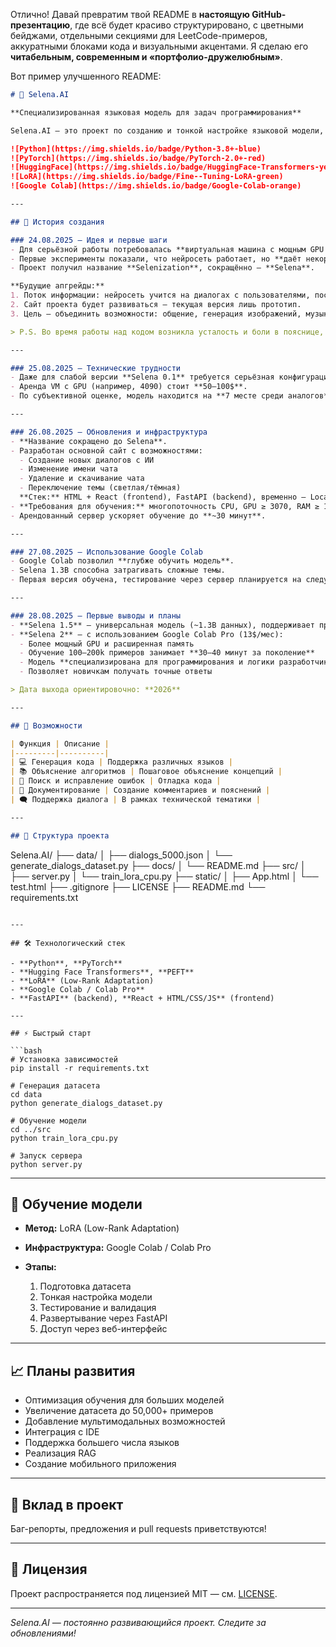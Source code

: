 Отлично! Давай превратим твой README в **настоящую GitHub-презентацию**, где всё будет красиво структурировано, с цветными бейджами, отдельными секциями для LeetCode-примеров, аккуратными блоками кода и визуальными акцентами. Я сделаю его **читабельным, современным и «портфолио-дружелюбным»**.

Вот пример улучшенного README:

```markdown
# 🌟 Selena.AI

**Специализированная языковая модель для задач программирования**

Selena.AI — это проект по созданию и тонкой настройке языковой модели, специально обучаемой для помощи в разработке ПО, объяснении концепций и генерации кода.

![Python](https://img.shields.io/badge/Python-3.8+-blue)
![PyTorch](https://img.shields.io/badge/PyTorch-2.0+-red)
![HuggingFace](https://img.shields.io/badge/HuggingFace-Transformers-yellow)
![LoRA](https://img.shields.io/badge/Fine--Tuning-LoRA-green)
![Google Colab](https://img.shields.io/badge/Google-Colab-orange)

---

## 📖 История создания

### 24.08.2025 — Идея и первые шаги
- Для серьёзной работы потребовалась **виртуальная машина с мощным GPU и памятью ~1 TB**.
- Первые эксперименты показали, что нейросеть работает, но **даёт некорректные ответы**.
- Проект получил название **Selenization**, сокращённо — **Selena**.

**Будущие апгрейды:**
1. Поток информации: нейросеть учится на диалогах с пользователями, постепенно улучшая ответы.
2. Сайт проекта будет развиваться — текущая версия лишь прототип.
3. Цель — объединить возможности: общение, генерация изображений, музыки, кода и других форм контента.

> P.S. Во время работы над кодом возникла усталость и боли в пояснице, ногах и животе.

---

### 25.08.2025 — Технические трудности
- Даже для слабой версии **Selena 0.1** требуется серьёзная конфигурация: обучение на больших JSON-файлах занимает **2–6 часов**.
- Аренда VM с GPU (например, 4090) стоит **50–100$**.
- По субъективной оценке, модель находится на **7 месте среди аналогов**, выше Grok 2.

---

### 26.08.2025 — Обновления и инфраструктура
- **Название сокращено до Selena**.
- Разработан основной сайт с возможностями:
  - Создание новых диалогов с ИИ
  - Изменение имени чата
  - Удаление и скачивание чата
  - Переключение темы (светлая/тёмная)  
  **Стек:** HTML + React (frontend), FastAPI (backend), временно — LocalStorage.
- **Требования для обучения:** многопоточность CPU, GPU ≥ 3070, RAM ≥ 16 GB, SSD/HDD 1–2 TB
- Арендованный сервер ускоряет обучение до **~30 минут**.

---

### 27.08.2025 — Использование Google Colab
- Google Colab позволил **глубже обучить модель**.
- Selena 1.3B способна затрагивать сложные темы.
- Первая версия обучена, тестирование через сервер планируется на следующий день.

---

### 28.08.2025 — Первые выводы и планы
- **Selena 1.5** — универсальная модель (~1.3B данных), поддерживает простой диалог. Планируется улучшение через **LoRA**.
- **Selena 2** — с использованием Google Colab Pro (13$/мес):
  - Более мощный GPU и расширенная память
  - Обучение 100–200k примеров занимает **30–40 минут за поколение**
  - Модель **специализирована для программирования и логики разработчика**
  - Позволяет новичкам получать точные ответы

> Дата выхода ориентировочно: **2026**

---

## 🚀 Возможности

| Функция | Описание |
|---------|----------|
| 💻 Генерация кода | Поддержка различных языков |
| 📚 Объяснение алгоритмов | Пошаговое объяснение концепций |
| 🐞 Поиск и исправление ошибок | Отладка кода |
| 📝 Документирование | Создание комментариев и пояснений |
| 🗨️ Поддержка диалога | В рамках технической тематики |

---

## 💾 Структура проекта

```

Selena.AI/
├── data/
│   ├── dialogs_5000.json
│   └── generate_dialogs_dataset.py
├── docs/
│   └── README.md
├── src/
│   ├── server.py
│   └── train_lora_cpu.py
├── static/
│   ├── App.html
│   └── test.html
├── .gitignore
├── LICENSE
├── README.md
└── requirements.txt

````

---

## 🛠️ Технологический стек

- **Python**, **PyTorch**
- **Hugging Face Transformers**, **PEFT**
- **LoRA** (Low-Rank Adaptation)
- **Google Colab / Colab Pro**
- **FastAPI** (backend), **React + HTML/CSS/JS** (frontend)

---

## ⚡ Быстрый старт

```bash
# Установка зависимостей
pip install -r requirements.txt

# Генерация датасета
cd data
python generate_dialogs_dataset.py

# Обучение модели
cd ../src
python train_lora_cpu.py

# Запуск сервера
python server.py
````


---

## 🧠 Обучение модели

* **Метод:** LoRA (Low-Rank Adaptation)
* **Инфраструктура:** Google Colab / Colab Pro
* **Этапы:**

  1. Подготовка датасета
  2. Тонкая настройка модели
  3. Тестирование и валидация
  4. Развертывание через FastAPI
  5. Доступ через веб-интерфейс

---

## 📈 Планы развития

* Оптимизация обучения для больших моделей
* Увеличение датасета до 50,000+ примеров
* Добавление мультимодальных возможностей
* Интеграция с IDE
* Поддержка большего числа языков
* Реализация RAG
* Создание мобильного приложения

---

## 🤝 Вклад в проект

Баг-репорты, предложения и pull requests приветствуются!

---

## 📄 Лицензия

Проект распространяется под лицензией MIT — см. [LICENSE](LICENSE).

---

*Selena.AI — постоянно развивающийся проект. Следите за обновлениями!*
